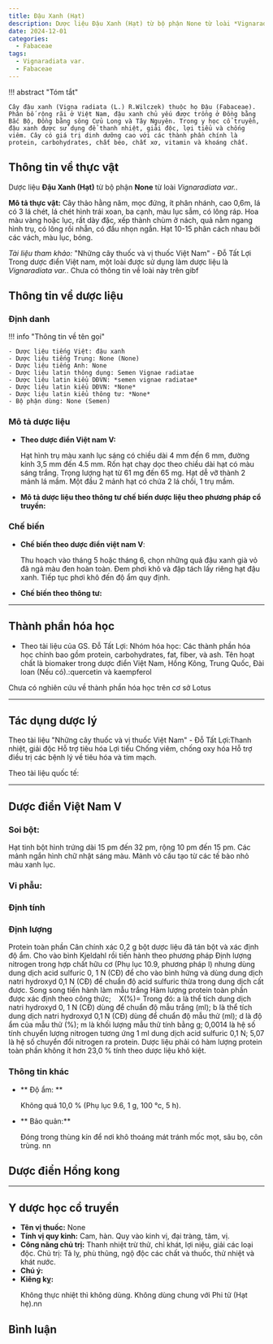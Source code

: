 ```yaml
---
title: Đậu Xanh (Hạt)
description: Dược liệu Đậu Xanh (Hạt) từ bộ phận None từ loài *Vignaradiata var.*
date: 2024-12-01
categories:
  - Fabaceae
tags:
  - Vignaradiata var.
  - Fabaceae
---
```

!!! abstract "Tóm tắt"

    Cây đậu xanh (Vigna radiata (L.) R.Wilczek) thuộc họ Đậu (Fabaceae). Phân bố rộng rãi ở Việt Nam, đậu xanh chủ yếu được trồng ở Đồng bằng Bắc Bộ, Đồng bằng sông Cửu Long và Tây Nguyên. Trong y học cổ truyền, đậu xanh được sử dụng để thanh nhiệt, giải độc, lợi tiểu và chống viêm. Cây có giá trị dinh dưỡng cao với các thành phần chính là protein, carbohydrates, chất béo, chất xơ, vitamin và khoáng chất.

## Thông tin về thực vật


Dược liệu **Đậu Xanh (Hạt)** từ bộ phận **None** từ loài *Vignaradiata var.*.

**Mô tả thực vật:** Cây thảo hằng năm, mọc đứng, ít phân nhánh, cao 0,6m, lá có 3 lá chét, lá chét hình trái xoan, ba cạnh, màu lục sẫm, có lông ráp. Hoa màu vàng hoặc lục, rất dày đặc, xếp thành chùm ở nách, quả nằm ngang hình trụ, có lông rồi nhẵn, có đầu nhọn ngắn. Hạt 10-15 phân cách nhau bởi các vách, màu lục, bóng.

*Tài liệu tham khảo:* "Những cây thuốc và vị thuốc Việt Nam" - Đỗ Tất Lợi 
Trong dược điển Việt nam, một loài được sử dụng làm dược liệu là *Vignaradiata var.*. 
Chưa có thông tin về loài này trên gibf


## Thông tin về dược liệu 

### Định danh

!!! info "Thông tin về tên gọi"

    - Dược liệu tiếng Việt: đậu xanh
    - Dược liệu tiếng Trung: None (None)
    - Dược liệu tiếng Anh: None
    - Dược liệu latin thông dụng: Semen Vignae radiatae
    - Dược liệu latin kiểu DĐVN: *semen vignae radiatae*
    - Dược liệu latin kiểu DĐVN: *None*
    - Dược liệu latin kiểu thông tư: *None*
    - Bộ phận dùng: None (Semen)

### Mô tả dược liệu 

- **Theo dược điển Việt nam V:** <p data-block-key="ecpfj">Hạt hình trụ màu xanh lục sáng có chiều dài 4 mm đến 6 mm, đường kính 3,5 mm đến 4.5 mm. Rốn hạt chạy dọc theo chiều dài hạt có màu sáng trắng. Trọng lượng hạt từ 61 mg đến 65 mg. Hạt dễ vỡ thành 2 mảnh lá mầm. Một đầu 2 mảnh hạt có chứa 2 lá chồi, 1 trụ mầm.</p>

- **Mô tả dược liệu theo thông tư chế biến dược liệu theo phương pháp cổ truyền:** 

### Chế biến 

- **Chế biến theo dược điển việt nam V**: <p data-block-key="k769h">Thu hoạch vào tháng 5 hoặc tháng 6, chọn những quả đậu xanh già vỏ đã ngả màu đen hoàn toàn. Đem phơi khô và đập tách lấy riêng hạt đậu xanh. Tiếp tục phơi khô đến độ ẩm quy định.</p>

- **Chế biến theo thông tư:** 

--- 

## Thành phần hóa học

- Theo tài liệu của GS. Đỗ Tất Lợi:  Nhóm hóa học: Các thành phần hóa học chính bao gồm protein, carbohydrates, fat, fiber, và ash.
Tên hoạt chất là biomaker trong dược điển Việt Nam, Hồng Kông, Trung Quốc, Đài loan (Nếu có).:quercetin và kaempferol
    
Chưa có nghiên cứu về thành phần hóa học trên cơ sở Lotus

---

## Tác dụng dược lý

Theo tài liệu "Những cây thuốc và vị thuốc Việt Nam" - Đỗ Tất Lợi:Thanh nhiệt, giải độc
Hỗ trợ tiêu hóa
Lợi tiểu
Chống viêm, chống oxy hóa
Hỗ trợ điều trị các bệnh lý về tiêu hóa và tim mạch.

Theo tài liệu quốc tế: 

---

## Dược điển Việt Nam V

### Soi bột:

<p data-block-key="9cc08">Hạt tinh bột hình trứng dài 15 pm đến 32 pm, rộng 10 pm đến 15 pm. Các mảnh ngắn hình chữ nhật sáng màu. Mảnh vỏ cấu tạo từ các tế bào nhỏ màu xanh lục.</p>

<!-- Hình ảnh soi bột sẽ được tự động chèn vào đây sau -->

### Vi phẫu:



<!-- Hình ảnh vi phẫu sẽ được tự động chèn vào đây sau -->

### Định tính



### Định lượng

<p data-block-key="gr8f0">Protein toàn phần Cân chính xác 0,2 g bột dược liệu đã tán bột và xác định độ ẩm. Cho vào bình Kjeldahl rồi tiến hành theo phương pháp Định lượng nitrogen trong hợp chất hữu cơ (Phụ lục 10.9, phương pháp I) nhưng dùng dung dịch acid sulfuric 0, 1 N (CĐ) để cho vào bình hứng và dùng dung dịch natri hydroxyd 0,1 N (CĐ) để chuẩn độ acid sulfuric thừa trong dung dịch cất được. Song song tiến hành làm mẫu trắng Hàm lượng protein toàn phần được xác định theo công thức;    X(%)= Trong đó: a là thể tích dung dịch natri hydroxyd 0, 1 N (CĐ) dùng để chuẩn độ mẫu trắng (ml); b là thể tích dung dịch natri hydroxyd 0,1 N (CĐ) dùng để chuẩn độ mẫu thử (ml); d là độ ẩm của mẫu thử (%); m là khối lượng mẫu thử tính bằng g; 0,0014 là hệ số tính chuyển lượng nitrogen tương ứng 1 ml dung dịch acid sulfuric 0,1 N; 5,07 là hệ số chuyển đổi nitrogen ra protein. Dược liệu phải có hàm lượng protein toàn phần không ít hơn 23,0 % tính theo dược liệu khô kiệt.</p>

### Thông tin khác 

- ** Độ ẩm: ** <p data-block-key="allmy">Không quá 10,0 % (Phụ lục 9.6, 1 g, 100 °c, 5 h).</p>
- ** Bảo quản:** <p data-block-key="95ul7">Đóng trong thùng kín để nơi khô thoáng mát tránh mốc mọt, sâu bọ, côn trùng. nn</p>

## Dược điển Hồng kong

<!-- PDF sẽ được tự động chèn vào đây sau -->


---

## Y dược học cổ truyền

- **Tên vị thuốc:** None
- **Tính vị quy kinh:** Cam, hàn. Quy vào kinh vị, đại tràng, tâm, vị.
- **Công năng chủ trị:** Thanh nhiệt trừ thử, chỉ khát, lợi niệu, giải các loại độc.
Chủ trị: Tả lỵ, phù thũng, ngộ độc các chất và thuốc, thử nhiệt và khát nước.
- **Chú ý:** 
- **Kiêng kỵ:** <p data-block-key="p6txn">Không thực nhiệt thì không dùng. Không dùng chung với Phi tử (Hạt hẹ).nn</p>



## Bình luận

<div id="giscus-container"></div>
<script src="https://giscus.app/client.js"
        data-repo="hoangson0787/CSDL-duoc-lieu"
        data-repo-id="R_kgDONbMRNA"
        data-category="Duoc lieu"
        data-category-id="DIC_kwDONbMRNM4ClklR"
        data-mapping="pathname"
        data-strict="0"
        data-reactions-enabled="1"
        data-emit-metadata="1"
        data-input-position="bottom"
        data-theme="light"
        data-lang="en"
        crossorigin="anonymous"
        async>
</script>

